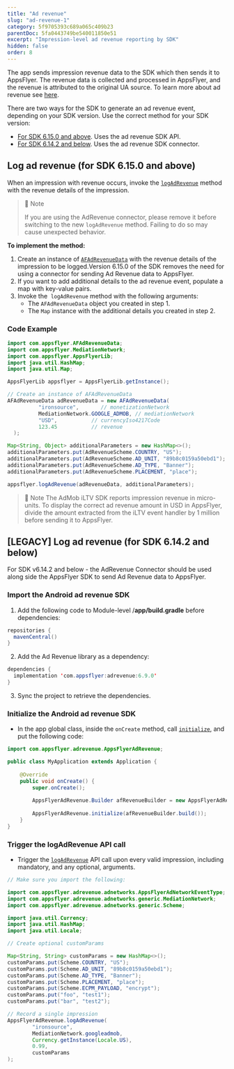 ```yaml
---
title: "Ad revenue"
slug: "ad-revenue-1"
category: 5f9705393c689a065c409b23
parentDoc: 5fa0443749be540011850e51
excerpt: "Impression-level ad revenue reporting by SDK"
hidden: false
order: 8
---
```

The app sends impression revenue data to the SDK which then sends it to AppsFlyer. The revenue data is collected and processed in AppsFlyer, and the revenue is attributed to the original UA source. To learn more about ad revenue see [here](https://support.appsflyer.com/hc/en-us/articles/217490046#connect-to-ad-revenue-integrated-partners).

There are two ways for the SDK to generate an ad revenue event, depending on your SDK version. Use the correct method for your SDK version:
- [For SDK 6.15.0 and above](#log-ad-revenue-for-sdk-6150-and-above). Uses the ad revenue SDK API.
- [For SDK 6.14.2 and below](#legacy-log-ad-revenue-for-sdk-6142-and-below). Uses the ad revenue SDK connector.

## Log ad revenue (for SDK 6.15.0 and above)

When an impression with revenue occurs, invoke the [`logAdRevenue`](doc:android-sdk-reference-appsflyerlib#logadrevenue) method with the revenue details of the impression.  

> 📘 Note
> 
> If you are using the AdRevenue connector, please remove it before switching to the new `logAdRevenue` method. Failing to do so may cause unexpected behavior.

**To implement the method:**

1. Create an instance of [`AFAdRevenueData`](doc:android-sdk-reference-appsflyerlib#afadrevenuedata) with the revenue details of the impression to be logged.Version 6.15.0 of the SDK removes the need for using a connector for sending Ad Revenue data to AppsFlyer.
2. If you want to add additional details to the ad revenue event, populate a map with key-value pairs.
3. Invoke the  `logAdRevenue` method with the following arguments:
    - The `AFAdRevenueData` object you created in step 1.
    - The `Map` instance with the additional details you created in step 2.

### Code Example

```java
import com.appsflyer.AFAdRevenueData;
import com.appsflyer.MediationNetwork;
import com.appsflyer.AppsFlyerLib;
import java.util.HashMap;
import java.util.Map;

AppsFlyerLib appsflyer = AppsFlyerLib.getInstance();

// Create an instance of AFAdRevenueData
AFAdRevenueData adRevenueData = new AFAdRevenueData(
          "ironsource",       // monetizationNetwork
          MediationNetwork.GOOGLE_ADMOB, // mediationNetwork
          "USD",           // currencyIso4217Code
          123.45           // revenue
  );

Map<String, Object> additionalParameters = new HashMap<>();
additionalParameters.put(AdRevenueScheme.COUNTRY, "US");
additionalParameters.put(AdRevenueScheme.AD_UNIT, "89b8c0159a50ebd1");
additionalParameters.put(AdRevenueScheme.AD_TYPE, "Banner");
additionalParameters.put(AdRevenueScheme.PLACEMENT, "place");

appsflyer.logAdRevenue(adRevenueData, additionalParameters);
```
> 📘 Note 
>  The AdMob iLTV SDK reports impression revenue in micro-units. To display the correct ad revenue amount in USD in AppsFlyer, divide the amount extracted from the iLTV event handler by 1 million before sending it to AppsFlyer.

## [LEGACY] Log ad revenue (for SDK 6.14.2 and below)

For SDK v6.14.2 and below - the AdRevenue Connector should be used along side the AppsFlyer SDK to send Ad Revenue data to AppsFlyer. 

### Import the Android ad revenue SDK

1. Add the following code to Module-level /**app/build.gradle** before dependencies:

```java
repositories { 
  mavenCentral()
}
```

2. Add the Ad Revenue library as a dependency:

```java
dependencies {
  implementation 'com.appsflyer:adrevenue:6.9.0'
}
```

3. Sync the project to retrieve the dependencies.

### Initialize the Android ad revenue SDK

- In the app global class, inside the `onCreate` method, call [`initialize`](https://dev.appsflyer.com/hc/docs/appsflyeradrevenue#initaliaze), and put the following code:

```java
import com.appsflyer.adrevenue.AppsFlyerAdRevenue;

public class MyApplication extends Application {
    
    @Override
    public void onCreate() {
        super.onCreate();
        
        AppsFlyerAdRevenue.Builder afRevenueBuilder = new AppsFlyerAdRevenue.Builder(this);     
        
        AppsFlyerAdRevenue.initialize(afRevenueBuilder.build());
    }
}
```

### Trigger the logAdRevenue API call

- Trigger the [`logAdRevenue`](https://dev.appsflyer.com/hc/docs/appsflyeradrevenue#logadrevenue) API call upon every valid impression, including mandatory, and any optional, arguments.

```java
// Make sure you import the following:

import com.appsflyer.adrevenue.adnetworks.AppsFlyerAdNetworkEventType;
import com.appsflyer.adrevenue.adnetworks.generic.MediationNetwork;
import com.appsflyer.adrevenue.adnetworks.generic.Scheme;

import java.util.Currency;
import java.util.HashMap;
import java.util.Locale;

// Create optional customParams

Map<String, String> customParams = new HashMap<>();
customParams.put(Scheme.COUNTRY, "US");
customParams.put(Scheme.AD_UNIT, "89b8c0159a50ebd1");
customParams.put(Scheme.AD_TYPE, "Banner");
customParams.put(Scheme.PLACEMENT, "place");
customParams.put(Scheme.ECPM_PAYLOAD, "encrypt");
customParams.put("foo", "test1");
customParams.put("bar", "test2");

// Record a single impression
AppsFlyerAdRevenue.logAdRevenue(
        "ironsource",
        MediationNetwork.googleadmob,
        Currency.getInstance(Locale.US),
        0.99,
        customParams
);
```
